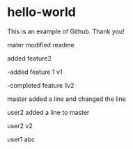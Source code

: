 # hello-world

This is an example of Github. Thank you!


mater modified readme

added feature2

-added feature 1 v1

-completed feature 1v2

master added a line and changed the line

user2 added a line to master 

user2 v2

user1 abc